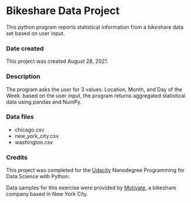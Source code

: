 
# Bikeshare Data Project
This python program reports statistical information from a bikeshare data set based on user input.

### Date created
This project was created August 28, 2021.

### Description
The program asks the user for 3 values:  Location, Month, and Day of the Week. based on the user input, the program returns aggregated statistical data  using pandas and NumPy.

### Data files
- chicago.csv
- new_york_city.csv
- washington.csv

### Credits
This project was completed for the [Udacity](https://www.udacity.com/course/programming-for-data-science-nanodegree--nd104) Nanodegree Programming for Data Science with Python.

Data samples for this exercise were provided by [Motivate](https://www.motivateco.com/), a bikeshare company based in New York City.

